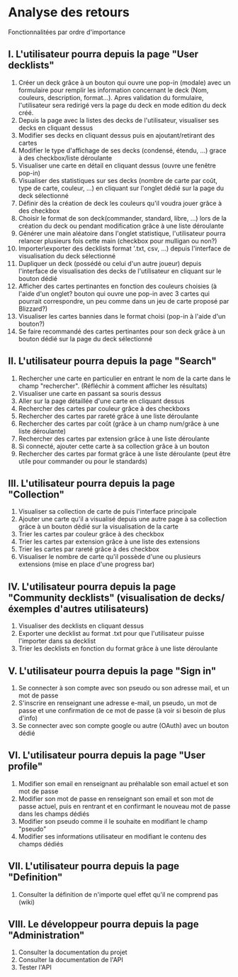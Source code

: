 # Analyse des retours 
Fonctionnalitées par ordre d'importance

## I. L'utilisateur pourra depuis la page "User decklists" 
1. Créer un deck grâce à un bouton qui ouvre une pop-in (modale) avec un formulaire pour remplir les information concernant le deck (Nom, couleurs, description, format...). Apres validation du formulaire, l'utilisateur sera redirigé vers la page du deck en mode edition du deck créé.
2. Depuis la page avec la listes des decks de l'utilisateur, visualiser ses decks en cliquant dessus  
3. Modifier ses decks en cliquant dessus puis en ajoutant/retirant des cartes
4. Modifier le type d'affichage de ses decks (condensé, étendu, ...) grace à des checkbox/liste déroulante
5. Visualiser une carte en détail en cliquant dessus (ouvre une fenêtre pop-in)
6. Visualiser des statistiques sur ses decks (nombre de carte par coût, type de carte, couleur, ...) en cliquant sur l'onglet dédié sur la page du deck sélectionné
7. Définir dès la création de deck les couleurs qu'il voudra jouer grâce à des checkbox 
8. Choisir le format de son deck(commander, standard, libre, ...) lors de la création du deck ou pendant modification grâce à une liste déroulante
9. Générer une main aléatoire dans l'onglet statistique, l'utilisateur pourra relancer plusieurs fois cette main (checkbox pour mulligan ou non?)
10. Importer\exporter des decklists format '.txt, csv, ...) depuis l'interface de visualisation du deck sélectionné
11. Dupliquer un deck (possédé ou celui d'un autre joueur) depuis l'interface de visualisation des decks de l'utilisateur en cliquant sur le bouton dédié
12. Afficher des cartes pertinantes en fonction des couleurs choisies (à l'aide d'un onglet? bouton qui ouvre une pop-in avec 3 cartes qui pourrait correspondre, un peu comme dans un jeu de carte proposé par Blizzard?)
13. Visualiser les cartes bannies dans le format choisi (pop-in à l'aide d'un bouton?)
14. Se faire recommandé des cartes pertinantes pour son deck grâce à un bouton dédié sur la page du deck sélectionné

## II. L'utilisateur pourra depuis la page "Search"
1. Rechercher une carte en particulier en entrant le nom de la carte dans le champ "rechercher". (Réfléchir à comment afficher les résultats)
2. Visualiser une carte en passant sa souris dessus
3. Aller sur la page détaillée d'une carte en cliquant dessus
4. Rechercher des cartes par couleur grâce à des checkboxs
5. Rechercher des cartes par rareté grâce à une liste déroulante
6. Rechercher des cartes par coût (grâce à un champ num/grâce à une liste déroulante)
7. Rechercher des cartes par extension grâce à une liste déroulante 
8. Si connecté, ajouter cette carte à sa collection grâce à un bouton
9. Rechercher des cartes par format grâce à une liste déroulante (peut être utile pour commander ou pour le standards)

## III. L'utilisateur pourra depuis la page "Collection"
1. Visualiser sa collection de carte de puis l'interface principale
2. Ajouter une carte qu'il a visualisé depuis une autre page à sa collection grâce à un bouton dédié sur la visualisation de la carte 
3. Trier les cartes par couleur grâce à des checkbox
4. Trier les cartes par extension grâce à une liste des extensions 
5. Trier les cartes par rareté grâce à des checkbox
6. Visualiser le nombre de carte qu'il possède d'une ou plusieurs extensions (mise en place d'une progress bar)

## IV. L'utilisateur pourra depuis la page "Community decklists" (visualisation de decks/éxemples d'autres utilisateurs)
1. Visualiser des decklists en cliquant dessus
2. Exporter une decklist au format .txt pour que l'utilisateur puisse l'importer dans sa decklist
3. Trier les decklists en fonction du format grâce à une liste déroulante

## V. L'utilisateur pourra depuis la page "Sign in"
1. Se connecter à son compte avec son pseudo ou son adresse mail, et un mot de passe
2. S'inscrire en renseignant une adresse e-mail, un pseudo, un mot de passe et une confirmation de ce mot de passe (à voir si besoin de plus d'info)
3. Se connecter avec son compte google ou autre (OAuth) avec un bouton dédié

## VI. L'utilisateur pourra depuis la page "User profile"
1. Modifier son email en renseignant au préhalable son email actuel et son mot de passe
2. Modifier son mot de passe en renseignant son email et son mot de passe actuel, puis en rentrant et en confirmant le nouveau mot de passe dans les champs dédiés
3. Modifier son pseudo comme il le souhaite en modifiant le champ "pseudo" 
4. Modifier ses informations utilisateur en modifiant le contenu des champs dédiés 

## VII. L'utilisateur pourra depuis la page "Definition"
1. Consulter la définition de n'importe quel effet qu'il ne comprend pas (wiki)

## VIII. Le développeur pourra depuis la page "Administration"
1. Consulter la documentation du projet
2. Consulter la documentation de l'API
3. Tester l'API




 
